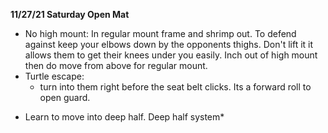 **11/27/21 Saturday Open Mat**
- No high mount:
In regular mount frame and shrimp out. 
To defend against keep your elbows down by the opponents thighs. Don't lift it it allows them to get their knees under you easily. 
Inch out of high mount then do move from above for regular mount.
- Turtle escape:
	- turn into them right before the seat belt clicks. Its a forward roll to open guard.
* Learn to move into deep half. Deep half system*